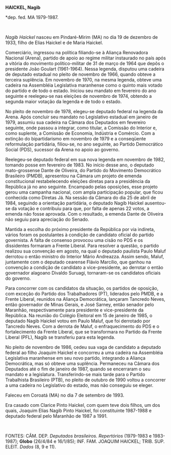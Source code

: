 **HAICKEL, Nagib**

\*dep. fed. MA 1979-1987.

 

*Nagib Haickel* nasceu em Pindaré-Mirim (MA) no dia 19 de dezembro de
1933, filho de Elias Haickel e de Maria Haickel.

Comerciário, ingressou na política filiando-se à Aliança Renovadora
Nacional (Arena), partido de apoio ao regime militar instaurado no país
após a vitória do movimento político-militar de 31 de março de 1964 que
depôs o presidente João Goulart (1961-1964). Nessa legenda, disputou uma
cadeira de deputado estadual no pleito de novembro de 1966, quando
obteve a terceira suplência. Em novembro de 1970, na mesma legenda,
obteve uma cadeira na Assembléia Legislativa maranhense como o quinto
mais votado do partido e de todo o estado. Iniciou seu mandato em
fevereiro do ano seguinte e reelegeu-se nas eleições de novembro de
1974, obtendo a segunda maior votação da legenda e de todo o estado.

No pleito de novembro de 1978, elegeu-se deputado federal na legenda da
Arena. Após concluir seu mandato no Legislativo estadual em janeiro de
1979, assumiu sua cadeira na Câmara dos Deputados em fevereiro seguinte,
onde passou a integrar, como titular, a Comissão do Interior e, como
suplente, a Comissão de Economia, Indústria e Comércio. Com a extinção
do bipartidarismo em novembro de 1979 e a conseqüente reformulação
partidária, filiou-se, no ano seguinte, ao Partido Democrático Social
(PDS), sucessor da Arena no apoio ao governo.

Reelegeu-se deputado federal em sua nova legenda em novembro de 1982,
tomando posse em fevereiro de 1983. No início desse ano, o deputado
mato-grossense Dante de Oliveira, do Partido do Movimento Democrático
Brasileiro (PMDB), apresentou na Câmara um projeto de emenda
constitucional restabelecendo eleições diretas para a presidência da
República já no ano seguinte. Encampado pelas oposições, esse projeto
gerou uma campanha nacional, com ampla participação popular, que ficou
conhecida como Diretas Já. Na sessão da Câmara do dia 25 de abril de
1984, seguindo a orientação partidária, o deputado Nagib Haickel
ausentou-se da votação e contribuiu para que, por falta de apenas 22
votos, a emenda não fosse aprovada. Com o resultado, a emenda Dante de
Oliveira não seguiu para apreciação do Senado.

Mantida a escolha do próximo presidente da República por via indireta,
vários foram os postulantes à condição de candidato oficial do partido
governista. A falta de consenso provocou uma cisão no PDS e os
dissidentes formaram a Frente Liberal. Para resolver a questão, o
partido realizou sua convenção em agosto, na qual o deputado paulista
Paulo Maluf derrotou o então ministro do Interior Mário Andreazza. Assim
sendo, Maluf, juntamente com o deputado cearense Flávio Marcílio, que
ganhou na convenção a condição de candidato a vice-presidente, ao
derrotar o então governador alagoano Divaldo Suruagi, tornaram-se os
candidatos oficiais do governo.

Para concorrer com os candidatos da situação, os partidos de oposição,
com exceção do Partido dos Trabalhadores (PT), liderados pelo PMDB, e a
Frente Liberal, reunidos na Aliança Democrática, lançaram Tancredo
Neves, então governador de Minas Gerais, e José Sarney, então senador
pelo Maranhão, respectivamente para presidente e vice-presidente da
República. Na reunião do Colégio Eleitoral em 15 de janeiro de 1985, o
deputado Nagib Haickel votou em Paulo Maluf, que foi derrotado por
Tancredo Neves. Com a derrota de Maluf, o enfraquecimento do PDS e o
fortalecimento da Frente Liberal, que se transformara no Partido da
Frente Liberal (PFL), Nagib se transferiu para esta legenda.

No pleito de novembro de 1986, cedeu sua vaga de candidato a deputado
federal ao filho Joaquim Haickel e concorreu a uma cadeira na Assembléia
Legislativa maranhense em seu novo partido, integrando a Aliança
Democrática, mas só obteve uma suplência. Permaneceu na Câmara dos
Deputados até o fim de janeiro de 1987, quando se encerraram o seu
mandato e a legislatura. Transferindo-se mais tarde para o Partido
Trabalhista Brasileiro (PTB), no pleito de outubro de 1990 voltou a
concorrer a uma cadeira no Legislativo do estado, mas não conseguiu se
eleger.

Faleceu em Coroatá (MA) no dia 7 de setembro de 1993.

Era casado com Clarice Pinto Haickel, com quem teve dois filhos, um dos
quais, Joaquim Elias Nagib Pinto Haickel, foi constituinte 1987-1988 e
deputado federal pelo Maranhão de 1987 a 1991.

 

FONTES: CÂM. DEP. *Deputados brasileiros. Repertórios* (1979-1983 e
1983-1987); **Globo** (26/4/84 e 16/1/85); INF. FAM. JOAQUIM HAICKEL;
TRIB. SUP. ELEIT. *Dados* (8, 9 e 11).

 
